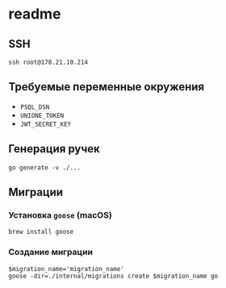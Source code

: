 # readme

## SSH

```shell
ssh root@178.21.10.214
```

## Требуемые переменные окружения

- `PSQL_DSN`
- `UNIONE_TOKEN`
- `JWT_SECRET_KEY`

## Генерация ручек

```shell
go generate -v ./...
```

## Миграции

### Установка `goose` (macOS)

```shell
brew install goose
```

### Создание миграции
```shell
$migration_name='migration_name'
goose -dir=./internal/migrations create $migration_name go
```

